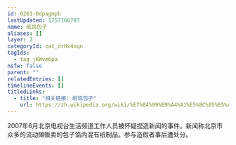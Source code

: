 ```yaml
---
id: 0261-0dpagmpb
lastUpdated: 1757166787
name: 纸馅包子
aliases: []
layer: 2
categoryId: cat_drHx4oqn
tagIds:
  - tag_jKWvm6pa
nsfw: false
parent: ""
relatedEntries: []
timelineEvents: []
titledLinks:
  - title: "相关链接: 纸馅包子"
    url: https://zh.wikipedia.org/wiki/%E7%B4%99%E9%A4%A1%E5%8C%85%E5%AD%90%E8%99%9B%E5%81%87%E6%96%B0%E8%81%9E%E4%BA%8B%E4%BB%B6
---
```


2007年6月北京电视台生活频道工作人员被怀疑捏造新闻的事件。新闻称北京市众多的流动摊贩卖的包子馅内混有纸制品。参与造假者事后遭处分。